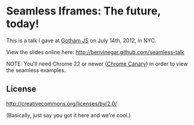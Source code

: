 # Seamless Iframes: The future, today!

This is a talk I gave at [Gotham JS](http://gothamjs.com) on July 14th, 2012, in NYC.

View the slides online here: http://benvinegar.github.com/seamless-talk

NOTE: You'll need Chrome 22 or newer ([Chrome Canary](https://tools.google.com/dlpage/chromesxs/)) in order to view the seamless examples.

## License

http://creativecommons.org/licenses/by/2.0/

(Basically, just say you got it here and we're cool.)
